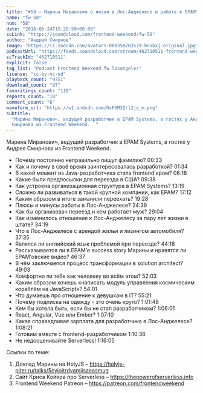 ```yaml
---
title: "#58 – Марина Миранович о жизни в Лос-Анджелесе и работе в EPAM"
name: "fw-58"
num: "58"
date: "2018-06-24T15:20:59+00:00"
scLink: "https://soundcloud.com/frontend-weekend/fw-58"
author: "Андрей Смирнов"
image: "https://i1.sndcdn.com/avatars-000358703579-bnobxj-original.jpg"
podcastUrl: "https://feeds.soundcloud.com/stream/462710511-frontend-weekend-fw-58.m4a"
scTrackId: "462710511"
explicit: false
tag_list: "Podcast Frontend Weekend fw losangeles"
license: "cc-by-nc-nd"
playback_count: "9751"
download_count: "97"
favoritings_count: "118"
reposts_count: "10"
comment_count: "6"
waveform_url: "https://w1.sndcdn.com/GsFOM3Zrl2ju_m.png"
subtitle:
  "Марина Миранович, ведущий разработчик в EPAM Systems, в гостях у Андрея
  Смирнова из Frontend Weekend.  "
---
```


Марина Миранович, ведущий разработчик в EPAM Systems, в гостях у Андрея Смирнова
из Frontend Weekend.

- Почему постоянно неправильно пишут фамилию?
  <timecode sec="33">00:33</timecode>
- Как и почему в своё время заинтересовалась разработкой?
  <timecode sec="94">01:34</timecode>
- В какой момент из Java-разработчика стала frontend’ером?
  <timecode sec="378">06:18</timecode>
- Какие были предпосылки для переезда в США?
  <timecode sec="578">09:38</timecode>
- Как устроена организационная структура в EPAM Systems?
  <timecode sec="799">13:19</timecode>
- Сложно ли развиваться в такой крупной компании, как EPAM?
  <timecode sec="1032">17:12</timecode>
- Каким образом в итоге заманили переехать?
  <timecode sec="1168">19:28</timecode>
- Плюсы и минусы работы в Лос-Анджелесе? <timecode sec="1479">24:39</timecode>
- Как бы организован переезд и кем работает муж?
  <timecode sec="1744">29:04</timecode>
- Как изменилось отношение к Лос-Анджелесу за пару лет жизни в штате?
  <timecode sec="2059">34:19</timecode>
- Что в Лос-Анджелесе с арендой жилья и лизингом автомобиля?
  <timecode sec="2255">37:35</timecode>
- Являлся ли английский язык проблемой при переезде?
  <timecode sec="2658">44:18</timecode>
- Рассказывается ли в EPAM’е success story Марины и нравятся ли EPAM’овские
  видео? <timecode sec="2797">46:37</timecode>
- В чём заключается процесс трансформации в solution architect?
  <timecode sec="2943">49:03</timecode>
- Комфортно ли тебе как человеку во всём этом?
  <timecode sec="3123">52:03</timecode>
- Каким образом хочешь «написать модуль управления космическим кораблём на
  JavaScript»? <timecode sec="3241">54:01</timecode>
- Что думаешь про отношение к девушкам в IT?
  <timecode sec="3321">55:21</timecode>
- Почему подписка на одежду - это очень круто?
  <timecode sec="3708">1:01:48</timecode>
- Кем бы хотела быть, если бы не стал разработчиком?
  <timecode sec="3961">1:06:01</timecode>
- React, Angular, Vue или Ember? <timecode sec="4030">1:07:10</timecode>
- Какая справедливая зарплата для разработчика в Лос-Анджелесе?
  <timecode sec="4101">1:08:21</timecode>
- Готовим вместе с frontend-разработчиком
  <timecode sec="4236">1:10:36</timecode>
- Не недооценивайте Serverless! <timecode sec="4565">1:16:05</timecode>

Ссылки по теме:

1. Доклад Марины на HolyJS –
   <https://holyjs-piter.ru/talks/5cyioitrdyamiisaeasmug>
2. Сайт Криса Койера про Serverless – <https://thepowerofserverless.info>
3. Frontend Weekend Patreon – <https://patreon.com/frontendweekend>
